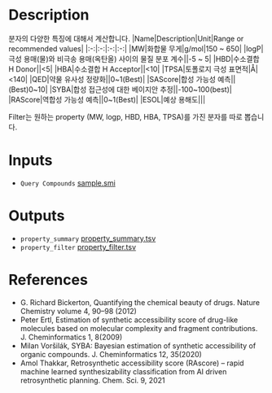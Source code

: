 <!-- @format -->

# Description
분자의 다양한 특징에 대해서 계산합니다.
|Name|Description|Unit|Range or recommended values|
|:-:|:-:|:-:|:-:|
|MW|화합물 무게|g/mol|150 ~ 650|
|logP|극성 용매(물)와 비극송 용매(옥탄올) 사이의 물질 분포 계수||-5 ~ 5|
|HBD|수소결합 H Donor||<5|
|HBA|수소결합 H Acceptor||<10|
|TPSA|토폴로지 극성 표면적|Å|<140|
|QED|약물 유사성 정량화||0~1(Best)|
|SAScore|합성 가능성 예측||(Best)0~10|
|SYBA|합성 접근성에 대한 베이지안 추정||-100~100(best)|
|RAScore|역합성 가능성 예측||0~1(Best)|
|ESOL|예상 용해도|||

Filter는 원하는 property (MW, logp, HBD, HBA, TPSA)를 가진 분자를 따로 뽑습니다.
# Inputs
* `Query Compounds` [sample.smi](https://docs.ad3.io/media/apps/property/examples/input/sample.smi)
# Outputs
* `property_summary` [property_summary.tsv](https://docs.ad3.io/media/apps/property/examples/output/property_summary.tsv)
* `property_filter` [property_filter.tsv](https://docs.ad3.io/media/apps/property/examples/output/property_filter.tsv)

# References
* G. Richard Bickerton, Quantifying the chemical beauty of drugs. Nature Chemistry volume 4, 90–98 (2012)
* Peter Ertl, Estimation of synthetic accessibility score of drug-like molecules based on molecular complexity and fragment contributions. J. Cheminformatics 1, 8(2009)
* Milan Voršilák, SYBA: Bayesian estimation of synthetic accessibility of organic compounds. J. Cheminformatics 12, 35(2020)
* Amol Thakkar, Retrosynthetic accessibility score (RAscore) – rapid machine learned synthesizability classification from AI driven retrosynthetic planning. Chem. Sci. 9, 2021
